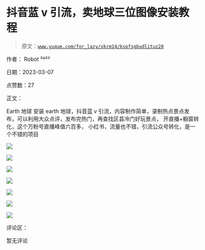 # 抖音蓝 v 引流，卖地球三位图像安装教程

> 原文：[`www.yuque.com/for_lazy/xkrm14/kspfsgbudlituz28`](https://www.yuque.com/for_lazy/xkrm14/kspfsgbudlituz28)



作者： Robot ²º²² 

日期：2023-03-07 

点赞数：27 

正文： 

Earth 地球 安装 earth 地球，抖音蓝 v 引流，内容制作简单，录制热点景点发布，可以利用大众点评，发布完热门，再查找区县冷门好玩景点， 开直播+橱窗转化，这个万粉号直播峰值六百多， 小红书，流量也不错，引流公众号转化，是一个不错的项目 

![](img/4f52d4e4a228893c4e4243f14daad142.png) 

![](img/d79206bd4d9897b42a8e2d1067720cc9.png) 

![](img/74a827a56ca4ae63ea8d8cec9954cf20.png) 

![](img/b124bae86195eda85e2b27edda0cdd4c.png) 

![](img/6f715b20d25d91ccda9674b51979060c.png) 

![](img/a277277b0078ba088b380126a85bdbd2.png) 

![](img/fcf77f8301f6515e8019fd4934fcdc6b.png) 

评论区： 

暂无评论 

